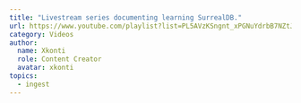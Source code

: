 ```yaml
---
title: "Livestream series documenting learning SurrealDB."
url: https://www.youtube.com/playlist?list=PL5AVzKSngnt_xPGNuYdrbB7NZtJbQ046a
category: Videos
author:
  name: Xkonti
  role: Content Creator
  avatar: xkonti
topics:
  - ingest
---
```


